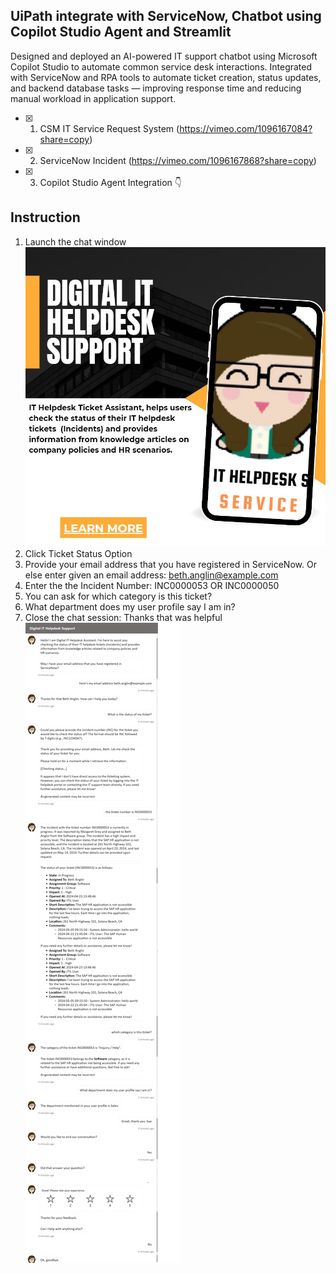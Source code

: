 ## UiPath integrate with ServiceNow, Chatbot using Copilot Studio Agent and Streamlit
Designed and deployed an AI-powered IT support chatbot using Microsoft Copilot Studio to automate common service desk interactions.
Integrated with ServiceNow and RPA tools to automate ticket creation, status updates, and backend database tasks — improving response time and reducing manual workload in application support.

- [x] 1. CSM IT Service Request System (https://vimeo.com/1096167084?share=copy)
- [x] 2. ServiceNow Incident (https://vimeo.com/1096167868?share=copy)
- [x] 3. Copilot Studio Agent Integration 👇 
      
## Instruction
1. Launch the chat window <br>
  [![IMAGE ALT TEXT HERE](https://github.com/bacdillon/RPA-UiPath/blob/main/ServiceNow%20Integration/img/09.jpg)](https://bacdillon.github.io/Digital-IT-Helpdesk-Support/)
2. Click Ticket Status Option <br>
3. Provide your email address that you have registered in ServiceNow. Or else enter given an email address: beth.anglin@example.com <br>
4. Enter the the Incident Number: INC0000053 OR INC0000050 <br>
5. You can ask for which category is this ticket? <br>
6. What department does my user profile say I am in? <br>
7. Close the chat session: Thanks that was helpful
 ![IMAGE ALT TEXT HERE](https://github.com/bacdillon/Digital-IT-Helpdesk-Support/blob/main/img/chat.png)



